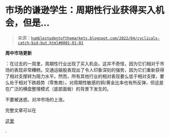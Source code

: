 <!--yml

类别：未分类

日期：2024-05-18 01:45:23

-->

# 市场的谦逊学生：周期性行业获得买入机会，但是...

> 来源：[`humblestudentofthemarkets.blogspot.com/2022/04/cyclicals-catch-bid-but.html#0001-01-01`](https://humblestudentofthemarkets.blogspot.com/2022/04/cyclicals-catch-bid-but.html#0001-01-01)

**周中市场更新**

：在过去的一周里，周期性行业出现了买入机会。这并不奇怪，因为它们相对于市场的表现非常糟糕。交通运输股表现出了令人印象深刻的强势，因为它们重新获得了相对支撑转为阻力水平。然而，所有其他行业的相对表现要么低于相对支撑，要么处于相对下跌趋势（零售商）。对周期性敏感的铜/黄金比率也有所反弹，但这是在广泛的横盘整理模式（底部面板）的背景下发生的。

不要被迷惑。对冲市场的上涨。

完整文章可以在

[这里](https://humblestudentofthemarkets.com/2022/04/20/cyclicals-catch-a-bid-but/)

.
